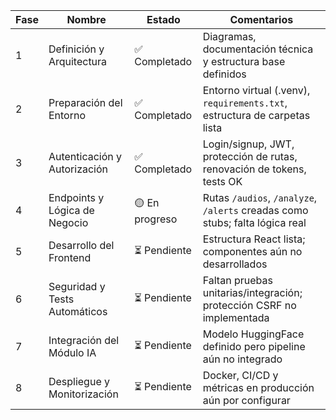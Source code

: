 | Fase | Nombre                        | Estado         | Comentarios                                                                  |
| ---- | ----------------------------- | -------------- | ---------------------------------------------------------------------------- |
| 1    | Definición y Arquitectura     | ✅ Completado  | Diagramas, documentación técnica y estructura base definidos                 |
| 2    | Preparación del Entorno       | ✅ Completado  | Entorno virtual (.venv), `requirements.txt`, estructura de carpetas lista    |
| 3    | Autenticación y Autorización  | ✅ Completado  | Login/signup, JWT, protección de rutas, renovación de tokens, tests OK       |
| 4    | Endpoints y Lógica de Negocio | 🟡 En progreso | Rutas `/audios`, `/analyze`, `/alerts` creadas como stubs; falta lógica real |
| 5    | Desarrollo del Frontend       | ⏳ Pendiente   | Estructura React lista; componentes aún no desarrollados                     |
| 6    | Seguridad y Tests Automáticos | ⏳ Pendiente   | Faltan pruebas unitarias/integración; protección CSRF no implementada        |
| 7    | Integración del Módulo IA     | ⏳ Pendiente   | Modelo HuggingFace definido pero pipeline aún no integrado                   |
| 8    | Despliegue y Monitorización   | ⏳ Pendiente   | Docker, CI/CD y métricas en producción aún por configurar                    |
